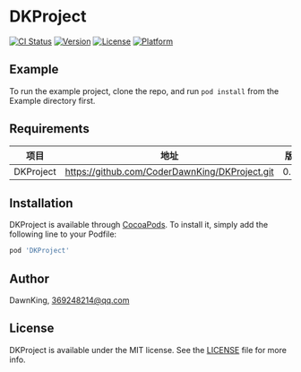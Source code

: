 # DKProject

[![CI Status](https://img.shields.io/travis/wangshaoyu/DKProject.svg?style=flat)](https://travis-ci.org/wangshaoyu/DKProject)
[![Version](https://img.shields.io/cocoapods/v/DKProject.svg?style=flat)](https://cocoapods.org/pods/DKProject)
[![License](https://img.shields.io/cocoapods/l/DKProject.svg?style=flat)](https://cocoapods.org/pods/DKProject)
[![Platform](https://img.shields.io/cocoapods/p/DKProject.svg?style=flat)](https://cocoapods.org/pods/DKProject)

## Example

To run the example project, clone the repo, and run `pod install` from the Example directory first.

## Requirements

项目 | 地址 | 版本 | 日期 | 作者
:-: | :-: | :-: | :-: | :-:
DKProject | https://github.com/CoderDawnKing/DKProject.git | 0.1.0 | 2020.7.4 | DawnKing

## Installation

DKProject is available through [CocoaPods](https://cocoapods.org). To install
it, simply add the following line to your Podfile:

```ruby
pod 'DKProject'
```

## Author

DawnKing, 369248214@qq.com

## License

DKProject is available under the MIT license. See the [LICENSE](https://github.com/CoderDawnKing/DKProject/blob/master/LICENSE) file for more info.
